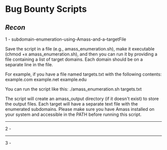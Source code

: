# Bug Bounty Scripts

***Recon***
-----------------------------------------------------------------------------------------------------------------------------------------
1 - subdomain-enumeration-using-Amass-and-a-targetFile

Save the script in a file (e.g., amass_enumeration.sh), make it executable (chmod +x amass_enumeration.sh), 
and then you can run it by providing a file containing a list of target domains. Each domain should be on a separate line in the file.

For example, if you have a file named targets.txt with the following contents:
example.com
example.net
example.edu

You can run the script like this:
./amass_enumeration.sh targets.txt

The script will create an amass_output directory (if it doesn't exist) to store the output files. Each target will have a separate text file with the enumerated subdomains.
Please make sure you have Amass installed on your system and accessible in the PATH before running this script.

------------------------------------------------------------------------------------------------------------------------------------------
2 - 

------------------------------------------------------------------------------------------------------------------------------------------
3 - 


